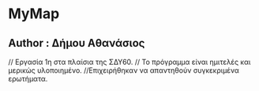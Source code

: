 # MyMap

## Author : Δήμου Αθανάσιος

// Εργασία 1η στα πλαίσια της ΣΔΥ60.
// Το πρόγραμμα είναι ημιτελές και μερικώς υλοποιημένο.
//Επιχειρήθηκαν να απαντηθούν συγκεκριμένα ερωτήματα.
